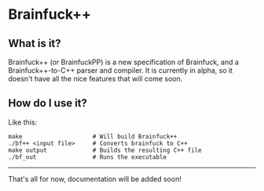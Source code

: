 # Brainfuck++ #

## What is it? ##

Brainfuck++ (or BrainfuckPP) is a new specification of Brainfuck, and a Brainfuck++-to-C++ parser and compiler.
It is currently in alpha, so it doesn't have all the nice features that will come soon.

## How do I use it? ##

Like this:

	make					# Will build Brainfuck++
	./bf++ <input file>		# Converts brainfuck to C++
	make output				# Builds the resulting C++ file
	./bf_out				# Runs the executable

****

That's all for now, documentation will be added soon!